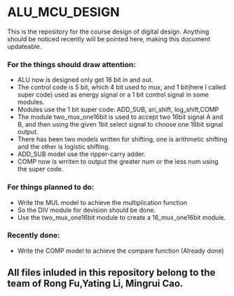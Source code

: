 # ALU_MCU_DESIGN
This is the repository for the course design of digital design.
Anything should be noticed recently will be pointed here, making this document updateable.

### For the things should draw attention:
* ALU now is designed only get 16 bit in and out.
* The control code is 5 bit, which 4 bit used to mux, and 1 bit(here I called super code) used as energy signal or a 1 bit control signal in some modules.
* Modules use the 1 bit super code: ADD_SUB, ari_shift, log_shift,COMP
* The module two_mux_one16bit is used to accept two 16bit signal A and B, and then using the given 1bit select signal to choose one 16bit signal output. 
* There has been two models written for shifting, one is arithmetic shifting and the other is logistic shifting.
* ADD_SUB model use the ripper-carry adder.
* COMP now is wrriten to output the greater num or the less num using the super code.
### For things planned to do:
* Write the MUL model to achieve the multiplication function
* So the DIV module for devision should be done.
* Use the two_mux_one16bit module to create a 16_mux_one16bit module.
### Recently done:
* Write the COMP model to achieve the compare function (Already done)

## All files inluded in this repository belong to the team of Rong Fu,Yating Li, Mingrui Cao.
